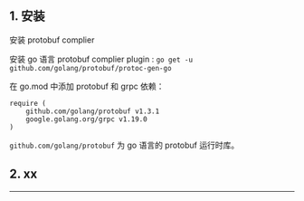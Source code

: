 ## 1. 安装

安装 protobuf complier

安装 go 语言 protobuf complier plugin : `go get -u github.com/golang/protobuf/protoc-gen-go`


在 go.mod 中添加 protobuf 和 grpc 依赖：

```
require (
    github.com/golang/protobuf v1.3.1
    google.golang.org/grpc v1.19.0
)
```

`github.com/golang/protobuf` 为 go 语言的 protobuf 运行时库。

## 2. xx


---

```

```
